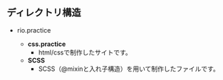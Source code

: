
## ディレクトリ構造

- rio.practice

    - **css.practice**
        - html/cssで制作したサイトです。
    - **SCSS**
        - SCSS（@mixinと入れ子構造）を用いて制作したファイルです。
